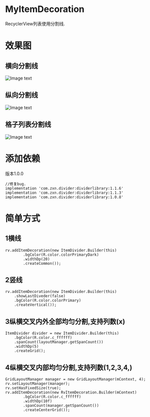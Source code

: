 # MyItemDecoration
RecyclerView列表使用分割线.

# 效果图
## 横向分割线
![Image text](https://github.com/zhang721688/MyItemDecoration/blob/master/img/common.png)


## 纵向分割线
![Image text](https://github.com/zhang721688/MyItemDecoration/blob/master/img/vertical.png)


## 格子列表分割线
![Image text](https://github.com/zhang721688/MyItemDecoration/blob/master/img/grid.png)


# 添加依赖
版本1.0.0
```
//修复bug.
implementation 'com.zxn.divider:dividerlibrary:1.1.6'
implementation 'com.zxn.divider:dividerlibrary:1.1.3'
implementation 'com.zxn.divider:dividerlibrary:1.0.8'
```

# 简单方式
## 1横线
```
rv.addItemDecoration(new ItemDivider.Builder(this)
        .bgColor(R.color.colorPrimaryDark)
        .widthDp(20)
        .createCommon());
```

## 2竖线
```
rv.addItemDecoration(new ItemDivider.Builder(this)
	.showLastDiveder(false)
	.bgColor(R.color.colorPrimary)
	.createVertical());
```

## 3纵横交叉内外全部均匀分割,支持列数(x)
```
ItemDivider divider = new ItemDivider.Builder(this)
    .bgColor(R.color.c_ffffff)
    .spanCount(layoutManager.getSpanCount())
    .widthDp(5)
    .createGrid();
```


## 4纵横交叉内部均匀分割,支持列数(1,2,3,4,)
```
GridLayoutManager manager = new GridLayoutManager(mContext, 4);
rv.setLayoutManager(manager);
rv.setHasFixedSize(true);
rv.addItemDecoration(new RvItemDecoration.Builder(mContext)
        .bgColor(R.color.c_ffffff)
        .widthDp(10f)
        .spanCount(manager.getSpanCount())
        .createCenterGrid());
```